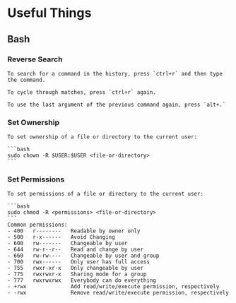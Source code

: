 # Useful Things

## Bash

### Reverse Search
    To search for a command in the history, press `ctrl+r` and then type the command.

    To cycle through matches, press `ctrl+r` again.

    To use the last argument of the previous command again, press `alt+.`

### Set Ownership
    To set ownership of a file or directory to the current user:

    ```bash
    sudo chown -R $USER:$USER <file-or-directory>
    ```

### Set Permissions
    To set permissions of a file or directory to the current user:

    ```bash
    sudo chmod -R <permissions> <file-or-directory>
    ```
    Common permissions:
    - 400	r--------	Readable by owner only
    - 500	r-x------	Avoid Changing
    - 600	rw-------	Changeable by user
    - 644	rw-r--r--	Read and change by user
    - 660	rw-rw----	Changeable by user and group
    - 700	rwx------	Only user has full access
    - 755	rwxr-xr-x	Only changeable by user
    - 775	rwxrwxr-x	Sharing mode for a group
    - 777	rwxrwxrwx	Everybody can do everything
    - +rwx	            Add read/write/execute permission, respectively
    - -rwx	            Remove read/write/execute permission, respectively
